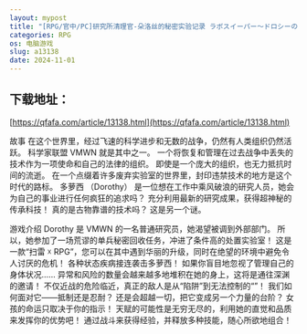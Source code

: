 ```yaml
---
layout: mypost
title: "[RPG/官中/PC]研究所清理官-朵洛丝的秘密实验记录 ラボスイーパー～ドロシーの秘密研究記録 Ver1.01[570M/移动/百度]"
categories: RPG
os: 电脑游戏
slug: a13138
date: 2024-11-01
---
```


## 下载地址：

[https://qfafa.com/article/13138.html](https://qfafa.com/article/13138.html)

故事
在这个世界里，经过飞速的科学进步和无数的战争，仍然有人类组织仍然活跃。
科学家联盟 VMWN 就是其中之一。 一个将恢复和管理在过去战争中丢失的技术作为一项使命和自己的法律的组织。
即使是一个庞大的组织，也无力抵抗时间的流逝。 在一个点缀着许多废弃实验室的世界里，封印违禁技术的地方是这个时代的路标。
多萝西 （Dorothy） 是一位想在工作中乘风破浪的研究人员，她会为自己的事业进行任何疯狂的追求吗？
充分利用最新的研究成果，获得超神秘的传承科技！
真的是古物靠谱的技术吗？ 这是另一个谜。

游戏介绍
Dorothy 是 VMWN 的一名普通研究员，她渴望被调到外部部门。 所以，她参加了一场荒谬的单兵秘密回收任务，冲进了条件高的处置实验室！ 这是一款“扫雷 ☓ RPG”，您可以在其中遇到华丽的升级，同时在绝望的环境中避免令人讨厌的危机！
各种状态疾病接连袭击多萝西！ 如果你盲目地忽视了管理自己的身体状况...... 异常和风险的数量会越来越多地堆积在她的身上，这将是通往深渊的邀请！
不仅近战的危险临近，真正的敌人是从“陷阱”到无法控制的“”！
我们如何面对它——抵制还是忍耐？ 还是会超越一切，把它变成另一个力量的台阶？
女孩的命运只取决于你的指示！
天赋的可能性是无穷无尽的，利用她的直觉和品质来发挥你的优势吧！ 通过战斗来获得经验，并释放多种技能，随心所欲地组合！